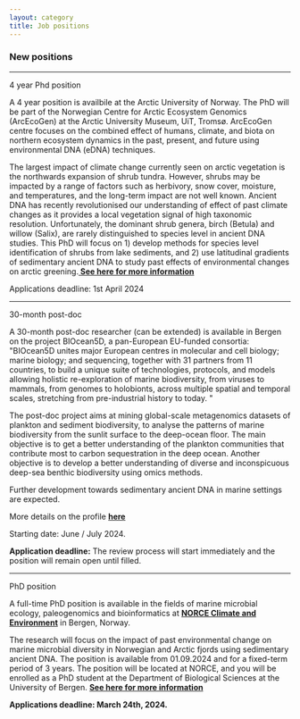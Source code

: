 ```yaml
---
layout: category
title: Job positions
---
```


<div class="section">
<div class="intro">
<h3 class="section-title underline">New positions</h3>  

<hr>

<p>4 year Phd position</p>

<p>A 4 year position is availbile at the Arctic University of Norway. The PhD will be part of the Norwegian Centre for Arctic Ecosystem Genomics (ArcEcoGen) at the Arctic University Museum, UiT, Tromsø. ArcEcoGen centre focuses on the combined effect of humans, climate, and biota on northern ecosystem dynamics in the past, present, and future using environmental DNA (eDNA) techniques.</p>

<p>The largest impact of climate change currently seen on arctic vegetation is the northwards expansion of shrub tundra. However, shrubs may be impacted by a range of factors such as herbivory, snow cover, moisture, and temperatures, and the long-term impact are not well known. Ancient DNA has recently revolutionised our understanding of effect of past climate changes as it provides a local vegetation signal of high taxonomic resolution. Unfortunately, the dominant shrub genera, birch (Betula) and willow (Salix), are rarely distinguished to species level in ancient DNA studies. This PhD will focus on 1) develop methods for species level identification of shrubs from lake sediments, and 2) use latitudinal gradients of sedimentary ancient DNA to study past effects of environmental changes on arctic greening.<a href="https://www.jobbnorge.no/en/available-jobs/job/256742/phd-fellow-in-plant-ecology-and-evolution"><b> See here for more information</b></a></p>

<p>Applications deadline: 1st April 2024</p>

<hr> 
<p>30-month post-doc </p>
A 30-month post-doc researcher (can be extended) is available in Bergen on the project BIOcean5D, a pan-European EU-funded consortia:
"BIOcean5D unites major European centres in molecular and cell biology; marine biology; and sequencing, together with 31 partners from 11 countries, to build a unique suite of technologies, protocols, and models allowing holistic re-exploration of marine biodiversity, from viruses to mammals, from genomes to holobionts, across multiple spatial and temporal scales, stretching from pre-industrial history to today. "</p>

<p> The post-doc project aims at mining global-scale metagenomics datasets of plankton and sediment biodiversity, to analyse the patterns of marine biodiversity from the sunlit surface to the deep-ocean floor. The main objective is to get a better understanding of the plankton communities that contribute most to carbon sequestration in the deep ocean. Another objective is to develop a better understanding of diverse and inconspicuous deep-sea benthic biodiversity using omics methods. </p>

<p>Further development towards sedimentary ancient DNA in marine settings are expected. </p>

<p>More details on the profile <a href="https://www.jobbnorge.no/en/available-jobs/job/258508/postdoc-researcher-position"><b> here</b></a></p>

<p>Starting date: June / July 2024. </p>
<p><b>Application deadline:</b> The review process will start immediately and the position will remain open until filled. </p>

<hr>
<p>PhD position</p>
<p>A full-time PhD position is available in the fields of marine microbial ecology, paleogenomics and bioinformatics at <a href="https://www.jobbnorge.no/en/available-jobs/job/258181/phd-research-fellow-in-marine-microbial-ecology"><b> NORCE Climate and Environment</b></a> in Bergen, Norway.</p>

<p>The research will focus on the impact of past environmental change on marine microbial diversity in Norwegian and Arctic fjords using sedimentary ancient DNA. The position is available from 01.09.2024 and for a fixed-term period of 3 years. The position will be located at NORCE, and you will be enrolled as a PhD student at the Department of Biological Sciences at the University of Bergen. <a href="https://www.jobbnorge.no/en/available-jobs/job/258181/phd-research-fellow-in-marine-microbial-ecology"><b> See here for more information</b></a></p>

<p><b>Applications deadline: March 24th, 2024.</b></p>

